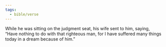 ```yaml
---
tags:
  - bible/verse
---
```

While he was sitting on the judgment seat, his wife sent to him, saying, “Have nothing to do with that righteous man, for I have suffered many things today in a dream because of him.”